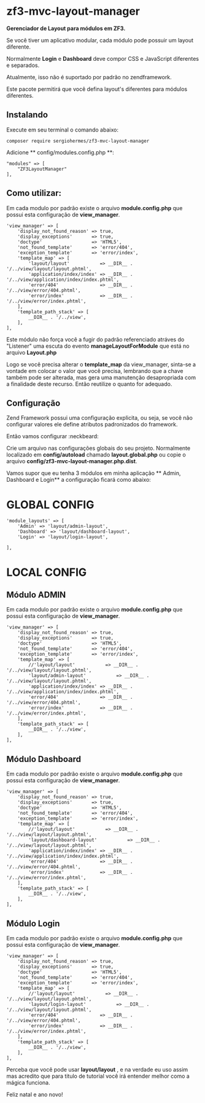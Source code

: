 # zf3-mvc-layout-manager

**Gerenciador de Layout para módulos em ZF3.**


Se você tiver um aplicativo modular, cada módulo pode possuir um layout diferente.

Normalmente **Login** e **Dashboard** deve compor CSS e JavaScript diferentes e separados.

Atualmente, isso não é suportado por padrão no zendframework.

Este pacote permitirá que você defina layout's diferentes para módulos diferentes.

## Instalando

Execute em seu terminal o comando abaixo:

``` composer require sergiohermes/zf3-mvc-layout-manager ```

Adicione  ** config/modules.config.php **:

```
"modules" => [
    "ZF3LayoutManager"
],
```


## Como utilizar:

Em cada modulo por padrão existe o arquivo **module.config.php** que possui esta configuração de **view_manager**.

```
'view_manager' => [
    'display_not_found_reason' => true,
    'display_exceptions'       => true,
    'doctype'                  => 'HTML5',
    'not_found_template'       => 'error/404',
    'exception_template'       => 'error/index',
    'template_map' => [
        'layout/layout'           => __DIR__ . '/../view/layout/layout.phtml',
        'application/index/index' => __DIR__ . '/../view/application/index/index.phtml',
        'error/404'               => __DIR__ . '/../view/error/404.phtml',
        'error/index'             => __DIR__ . '/../view/error/index.phtml',
    ],
    'template_path_stack' => [
        __DIR__ . '/../view',
    ],
],

```

Este módulo não força você a fugir do padrão referenciado atráves do "Listener" uma escuta do evento **manageLayoutForModule** que está no arquivo **Layout.php**

Logo se você precisa alterar o **template_map** da view_manager, sinta-se a vontade em colocar o valor que você precisa, lembrando que a chave também pode ser alterada, mas gera uma manutenção desapropriada com a finalidade deste recurso. Então reutilize o quanto for adequado.

## Configuração

Zend Framework possui uma configuração explicita, ou seja, se você não configurar valores ele define atributos padronizados do framework.

Então vamos configurar :neckbeard:

Crie um arquivo nas configurações globais do seu projeto.
Normalmente localizado em **config/autoload** chamado **layout.global.php** ou copie o arquivo **config/zf3-mvc-layout-manager.php.dist**.

Vamos supor que eu tenha 3 módulos em minha aplicação ** Admin, Dashboard e Login** a configuração ficará como abaixo:

# GLOBAL CONFIG

```
'module_layouts' => [
    'Admin' => 'layout/admin-layout',
    'Dashboard' => 'layout/dashboard-layout',
    'Login' => 'layout/login-layout',

],

```
# LOCAL CONFIG

## Módulo ADMIN

Em cada modulo por padrão existe o arquivo **module.config.php** que possui esta configuração de **view_manager**.

```
'view_manager' => [
    'display_not_found_reason' => true,
    'display_exceptions'       => true,
    'doctype'                  => 'HTML5',
    'not_found_template'       => 'error/404',
    'exception_template'       => 'error/index',
    'template_map' => [
        //'layout/layout'           => __DIR__ . '/../view/layout/layout.phtml',
        'layout/admin-layout'           => __DIR__ . '/../view/layout/layout.phtml',
        'application/index/index' => __DIR__ . '/../view/application/index/index.phtml',
        'error/404'               => __DIR__ . '/../view/error/404.phtml',
        'error/index'             => __DIR__ . '/../view/error/index.phtml',
    ],
    'template_path_stack' => [
        __DIR__ . '/../view',
    ],
],

```


## Módulo Dashboard

Em cada modulo por padrão existe o arquivo **module.config.php** que possui esta configuração de **view_manager**.

```
'view_manager' => [
    'display_not_found_reason' => true,
    'display_exceptions'       => true,
    'doctype'                  => 'HTML5',
    'not_found_template'       => 'error/404',
    'exception_template'       => 'error/index',
    'template_map' => [
        //'layout/layout'           => __DIR__ . '/../view/layout/layout.phtml',
        'layout/dashboard-layout'           => __DIR__ . '/../view/layout/layout.phtml',
        'application/index/index' => __DIR__ . '/../view/application/index/index.phtml',
        'error/404'               => __DIR__ . '/../view/error/404.phtml',
        'error/index'             => __DIR__ . '/../view/error/index.phtml',
    ],
    'template_path_stack' => [
        __DIR__ . '/../view',
    ],
],

```


## Módulo Login

Em cada modulo por padrão existe o arquivo **module.config.php** que possui esta configuração de **view_manager**.

```
'view_manager' => [
    'display_not_found_reason' => true,
    'display_exceptions'       => true,
    'doctype'                  => 'HTML5',
    'not_found_template'       => 'error/404',
    'exception_template'       => 'error/index',
    'template_map' => [
        //'layout/layout'           => __DIR__ . '/../view/layout/layout.phtml',
        'layout/login-layout'           => __DIR__ . '/../view/layout/layout.phtml',
        'error/404'               => __DIR__ . '/../view/error/404.phtml',
        'error/index'             => __DIR__ . '/../view/error/index.phtml',
    ],
    'template_path_stack' => [
        __DIR__ . '/../view',
    ],
],

```


Perceba que você pode usar **layout/layout** , e na verdade eu uso assim mas acredito que para titulo de tutorial você irá entender melhor como a mágica funciona.

Feliz natal e ano novo!
